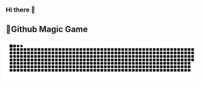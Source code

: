 ### Hi there 👋

## 🐛Github Magic Game

<p align="center">
  <img src="https://github.com/Shoaib19/Shoaib19/blob/output/github-contribution-grid-snake.svg" alt="snake"></center>
</p>
<br>

<!--
**Shoaib19/Shoaib19** is a ✨ _special_ ✨ repository because its `README.md` (this file) appears on your GitHub profile.

Here are some ideas to get you started:

- 🔭 I’m currently working on ...
- 🌱 I’m currently learning ...
- 👯 I’m looking to collaborate on ...
- 🤔 I’m looking for help with ...
- 💬 Ask me about ...
- 📫 How to reach me: ...
- 😄 Pronouns: ...
- ⚡ Fun fact: ...
-->
